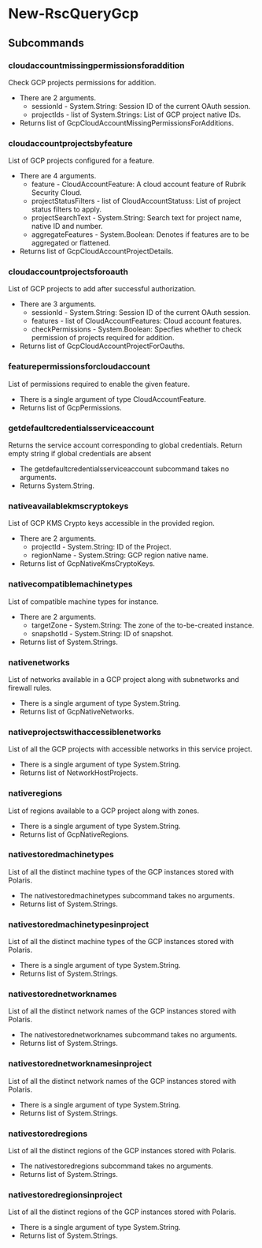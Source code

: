 # New-RscQueryGcp
## Subcommands
### cloudaccountmissingpermissionsforaddition
Check GCP projects permissions for addition.

- There are 2 arguments.
    - sessionId - System.String: Session ID of the current OAuth session.
    - projectIds - list of System.Strings: List of GCP project native IDs.
- Returns list of GcpCloudAccountMissingPermissionsForAdditions.
### cloudaccountprojectsbyfeature
List of GCP projects configured for a feature.

- There are 4 arguments.
    - feature - CloudAccountFeature: A cloud account feature of Rubrik Security Cloud.
    - projectStatusFilters - list of CloudAccountStatuss: List of project status filters to apply.
    - projectSearchText - System.String: Search text for project name, native ID and number.
    - aggregateFeatures - System.Boolean: Denotes if features are to be aggregated or flattened.
- Returns list of GcpCloudAccountProjectDetails.
### cloudaccountprojectsforoauth
List of GCP projects to add after successful authorization.

- There are 3 arguments.
    - sessionId - System.String: Session ID of the current OAuth session.
    - features - list of CloudAccountFeatures: Cloud account features.
    - checkPermissions - System.Boolean: Specfies whether to check permission of projects required for addition.
- Returns list of GcpCloudAccountProjectForOauths.
### featurepermissionsforcloudaccount
List of permissions required to enable the given feature.

- There is a single argument of type CloudAccountFeature.
- Returns list of GcpPermissions.
### getdefaultcredentialsserviceaccount
Returns the service account corresponding to global credentials. Return empty string if global credentials are absent

- The getdefaultcredentialsserviceaccount subcommand takes no arguments.
- Returns System.String.
### nativeavailablekmscryptokeys
List of GCP KMS Crypto keys accessible in the provided region.

- There are 2 arguments.
    - projectId - System.String: ID of the Project.
    - regionName - System.String: GCP region native name.
- Returns list of GcpNativeKmsCryptoKeys.
### nativecompatiblemachinetypes
List of compatible machine types for instance.

- There are 2 arguments.
    - targetZone - System.String: The zone of the to-be-created instance.
    - snapshotId - System.String: ID of snapshot.
- Returns list of System.Strings.
### nativenetworks
List of networks available in a GCP project along with subnetworks and firewall rules.

- There is a single argument of type System.String.
- Returns list of GcpNativeNetworks.
### nativeprojectswithaccessiblenetworks
List of all the GCP projects with accessible networks in this service project.

- There is a single argument of type System.String.
- Returns list of NetworkHostProjects.
### nativeregions
List of regions available to a GCP project along with zones.

- There is a single argument of type System.String.
- Returns list of GcpNativeRegions.
### nativestoredmachinetypes
List of all the distinct machine types of the GCP instances stored with Polaris.

- The nativestoredmachinetypes subcommand takes no arguments.
- Returns list of System.Strings.
### nativestoredmachinetypesinproject
List of all the distinct machine types of the GCP instances stored with Polaris.

- There is a single argument of type System.String.
- Returns list of System.Strings.
### nativestorednetworknames
List of all the distinct network names of the GCP instances stored with Polaris.

- The nativestorednetworknames subcommand takes no arguments.
- Returns list of System.Strings.
### nativestorednetworknamesinproject
List of all the distinct network names of the GCP instances stored with Polaris.

- There is a single argument of type System.String.
- Returns list of System.Strings.
### nativestoredregions
List of all the distinct regions of the GCP instances stored with Polaris.

- The nativestoredregions subcommand takes no arguments.
- Returns list of System.Strings.
### nativestoredregionsinproject
List of all the distinct regions of the GCP instances stored with Polaris.

- There is a single argument of type System.String.
- Returns list of System.Strings.
